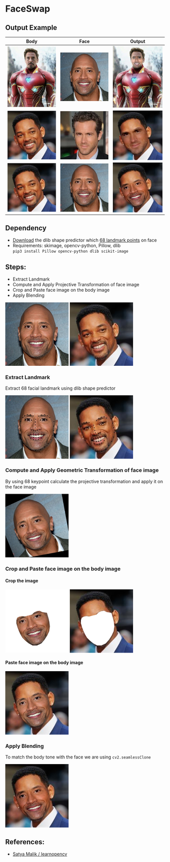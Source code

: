 # FaceSwap

## Output Example

| Body | Face | Output |
| --- | --- | --- |
|<img src="./images/ironman.jpg" width="200" title="failure cases"> | <img src="./images/rock.jpg"  width="200" title="failure cases"> | <img src="./images/ironman_rock.jpg"  width="200" title="failure cases"> |
|<img src="./images/will_smith.jpg" width="200" title="failure cases"> | <img src="./images/ryan_reynolds.webp"  width="200" title="failure cases"> | <img src="./images/will_ryan.jpg"  width="200" title="failure cases"> |
|<img src="./images/will_smith.jpg" width="200" title="failure cases"> | <img src="./images/rock.jpg"  width="200" title="failure cases"> | <img src="./images/will_rock.jpg"  width="200" title="failure cases"> |

## Dependency 
- [Download]("http://dlib.net/files/shape_predictor_68_face_landmarks.dat.bz2") the dlib shape predictor which [68 landmark points](https://ibug.doc.ic.ac.uk/media/uploads/images/300-w/figure_1_68.jpg) on face
- Requirements: skimage, opencv-python, Pillow, dlib <br> `pip3 install Pillow opencv-python dlib scikit-image`


## Steps:
- Extract Landmark
- Compute and Apply Projective Transformation of face image
- Crop and Paste face image on the body image
- Apply Blending

<p float="left">
	<img src="./images/rock.jpg" width="200" />
	<img src="./images/will_smith.jpg" width="200" /> 
</p>

### Extract Landmark
Extract 68 facial landmark using dlib shape predictor
<p float="left">
	<img src="./images/kps1.jpg" width="200" />
	<img src="./images/kps2.jpg" width="200" /> 
</p>

### Compute and Apply Geometric Transformation of face image
By using 68 keypoint calculate the projective transformation and apply it on the face image
<p float="left"><img src="./images/transformed_face.jpg" width="200" /></p>

### Crop and Paste face image on the body image

#### Crop the image
<p float="left">
	<img src="./images/croped_face.jpg" width="200" />
	<img src="./images/croped_body.jpg" width="200" /> 
</p>

#### Paste face image on the body image
<p float="left"><img src="./images/pasted_image.jpg" width="200" /></p>

### Apply Blending
To match the body tone with the face we are using `cv2.seamlessClone`
<p float="left"><img src="./images/will_rock.jpg" width="200" /></p>


## References:
- [Satya Malik / learnopencv](https://learnopencv.com/face-swap-using-opencv-c-python/)